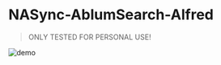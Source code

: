 # NASync-AblumSearch-Alfred

> ONLY TESTED FOR PERSONAL USE!

![demo](https://raw.githubusercontent.com/ansonhe97/NASync-AblumSearch-Alfred/master/assets/nasync.gif)
